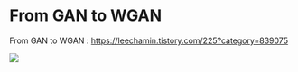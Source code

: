 # From GAN to WGAN

From GAN to WGAN : https://leechamin.tistory.com/225?category=839075

![](WGAN_MNIST2.gif)
